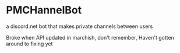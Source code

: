 # PMCHannelBot
a discord.net bot that makes private channels between users

Broke when API updated in marchish, don't remember, Haven't gotten around to fixing yet
